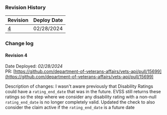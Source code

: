 ### Revision History
| Revision         | Deploy Date |
| ---------------- | ----------- |
| [4](#revision-4) |  02/28/2024 |


### Change log
#### Revision 4
Date Deployed: _02/28/2024_ \
PR: [https://github.com/department-of-veterans-affairs/vets-api/pull/15699](https://github.com/department-of-veterans-affairs/vets-api/pull/15699)

Description of changes: I wasn't aware previously that Disability Ratings could have a `rating_end_date` that was in the future. EVSS still returns these ratings so the
step where we consider any disability rating with a non-null `rating_end_date` is no longer completely valid. Updated the check to also consider the claim active if the
`rating_end_date` is a future date
